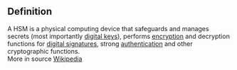 ## Definition
A HSM is a physical computing device that safeguards and manages secrets (most importantly [digital keys](https://en.wikipedia.org/wiki/Digital_keys)), performs [encryption](https://en.wikipedia.org/wiki/Encryption) and decryption functions for [digital signatures](https://en.wikipedia.org/wiki/Digital_signature), strong [authentication](authenticity) and other cryptographic functions.\
More in source [Wikipedia](https://en.wikipedia.org/wiki/Hardware_security_module)